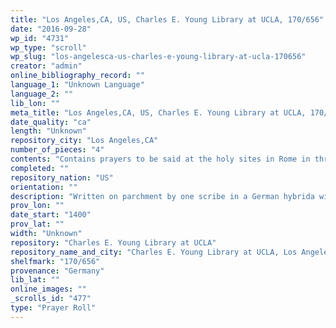 ```yaml
---
title: "Los Angeles,CA, US, Charles E. Young Library at UCLA, 170/656"
date: "2016-09-28"
wp_id: "4731"
wp_type: "scroll"
wp_slug: "los-angelesca-us-charles-e-young-library-at-ucla-170656"
creator: "admin"
online_bibliography_record: ""
language_1: "Unknown Language"
language_2: ""
lib_lon: ""
meta_title: "Los Angeles,CA, US, Charles E. Young Library at UCLA, 170/656"
date_quality: "ca"
length: "Unknown"
repository_city: "Los Angeles,CA"
number_of_pieces: "4"
contents: "Contains prayers to be said at the holy sites in Rome in three parts, with an extensive listing of Roman churches and monuments."
completed: ""
repository_nation: "US"
orientation: ""
description: "Written on parchment by one scribe in a German hybrida with initials in red."
prov_lon: ""
date_start: "1400"
prov_lat: ""
width: "Unknown"
repository: "Charles E. Young Library at UCLA"
repository_name_and_city: "Charles E. Young Library at UCLA, Los Angeles CA US"
shelfmark: "170/656"
provenance: "Germany"
lib_lat: ""
online_images: ""
_scrolls_id: "477"
type: "Prayer Roll"
---
```



